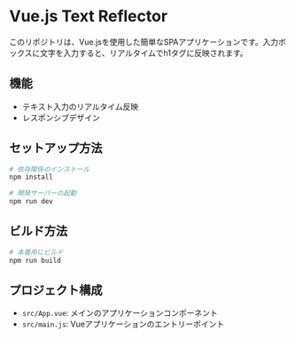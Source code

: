 # Vue.js Text Reflector

このリポジトリは、Vue.jsを使用した簡単なSPAアプリケーションです。入力ボックスに文字を入力すると、リアルタイムでh1タグに反映されます。

## 機能

- テキスト入力のリアルタイム反映
- レスポンシブデザイン

## セットアップ方法

```bash
# 依存関係のインストール
npm install

# 開発サーバーの起動
npm run dev
```

## ビルド方法

```bash
# 本番用にビルド
npm run build
```

## プロジェクト構成

- `src/App.vue`: メインのアプリケーションコンポーネント
- `src/main.js`: Vueアプリケーションのエントリーポイント

